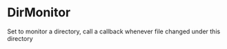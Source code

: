 DirMonitor
==========
Set to monitor a directory, call a callback whenever file changed under this directory
